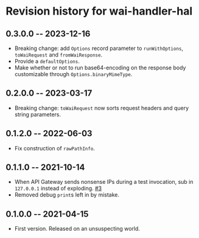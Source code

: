 # Revision history for wai-handler-hal

## 0.3.0.0 -- 2023-12-16

- Breaking change: add `Options` record parameter to `runWithOptions`,
  `toWaiRequest` and `fromWaiResponse`.
- Provide a `defaultOptions`.
- Make whether or not to run base64-encoding on the response body customizable
  through `Options.binaryMimeType`.

## 0.2.0.0 -- 2023-03-17

- Breaking change: `toWaiRequest` now sorts request headers and query string
  parameters.

## 0.1.2.0 -- 2022-06-03

- Fix construction of `rawPathInfo`.

## 0.1.1.0 -- 2021-10-14

- When API Gateway sends nonsense IPs during a test invocation, sub in
  `127.0.0.1` instead of exploding.
  [#3](https://github.com/bellroy/wai-handler-hal/issues/3)
- Removed debug `print`s left in by mistake.

## 0.1.0.0 -- 2021-04-15

- First version. Released on an unsuspecting world.
